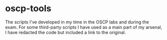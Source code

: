 # oscp-tools
The scripts I've developed in my time in the OSCP labs and during the exam. For some third-party scripts I have used as a main part of my arsenal, I have redacted the code but included a link to the original.
